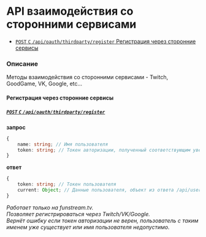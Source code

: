 API взаимодействия со сторонними сервисами
==========================================
- [`POST` `C` `/api/oauth/thirdparty/register` Регистрация через сторонние сервисы](#Регистрация-через-сторонние-сервисы)


### Описание
Методы взаимодействия со сторонними сервисами - Twitch, GoodGame, VK, Google, etc...


#### Регистрация через сторонние сервисы
##### [`POST` `C` `/api/oauth/thirdparty/register`](http://funstream.tv/api/oauth/thirdparty/register)
**запрос**
```ts
{
    name: string; // Имя пользователя
    token: string; // Токен авторизации, полученный соответствующим уведомлением после авторизации пользователя на стороннем сервисе
}
```
**ответ**
```ts
{
    token: string; // Токен пользователя
    current: Object; // Данные пользователя, объект из ответа /api/user/current
}
```
*Работает только на funstream.tv.*  
*Позволяет регистрироваться через Twitch/VK/Google.*  
*Вернёт ошибку если токен авторизации не верен, пользователь с таким именем уже существует или имя пользователя недопустимо.*
